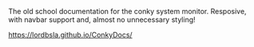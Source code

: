 The old school documentation for the conky system monitor. Resposive, with navbar support and, almost no unnecessary styling!


https://lordbsla.github.io/ConkyDocs/
